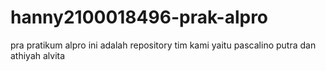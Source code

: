 # hanny2100018496-prak-alpro
pra pratikum alpro
ini adalah repository tim kami yaitu pascalino putra dan athiyah alvita
